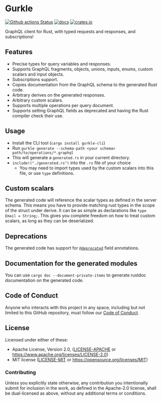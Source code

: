 # Gurkle

[![Github actions Status](https://github.com/technocreatives/gurkle/workflows/CI/badge.svg?branch=main&event=push)](https://github.com/technocreatives/gurkle/actions)
[![docs](https://docs.rs/gurkle/badge.svg)](https://docs.rs/gurkle/latest/gurkle/)
[![crates.io](https://img.shields.io/crates/v/gurkle.svg)](https://crates.io/crates/gurkle)

GraphQL client for Rust, with typed requests and responses, and subscriptions!

## Features

- Precise types for query variables and responses.
- Supports GraphQL fragments, objects, unions, inputs, enums, custom scalars and input objects.
- Subscriptions support.
- Copies documentation from the GraphQL schema to the generated Rust code.
- Arbitrary derives on the generated responses.
- Arbitrary custom scalars.
- Supports multiple operations per query document.
- Supports setting GraphQL fields as deprecated and having the Rust compiler check
  their use.

## Usage

- Install the CLI tool (`cargo install gurkle-cli`)
- Run `gurkle generate --schema-path <your schema> path/to/operations/*.graphql`
- This will generate a `generated.rs` in your current directory.
- `include!("./generated.rs")` into the `.rs` file of your choice
  - You may need to import types used by the custom scalars into this file, or use `type` definitions.

## Custom scalars

The generated code will reference the scalar types as defined in the server schema. This means you have to provide matching rust types in the scope of the struct under derive. It can be as simple as declarations like `type Email = String;`. This gives you complete freedom on how to treat custom scalars, as long as they can be deserialized.

## Deprecations

The generated code has support for [`@deprecated`](http://facebook.github.io/graphql/June2018/#sec-Field-Deprecation)
field annotations.

## Documentation for the generated modules

You can use `cargo doc --document-private-items` to generate rustdoc documentation on the generated code.

## Code of Conduct

Anyone who interacts with this project in any space, including but not limited to
this GitHub repository, must follow our [Code of Conduct](https://github.com/technocreatives/gurkle/blob/main/CODE_OF_CONDUCT.md).

## License

Licensed under either of these:

- Apache License, Version 2.0, ([LICENSE-APACHE](LICENSE-APACHE) or
  https://www.apache.org/licenses/LICENSE-2.0)
- MIT license ([LICENSE-MIT](LICENSE-MIT) or
  https://opensource.org/licenses/MIT)

### Contributing

Unless you explicitly state otherwise, any contribution you intentionally submit
for inclusion in the work, as defined in the Apache-2.0 license, shall be
dual-licensed as above, without any additional terms or conditions.
